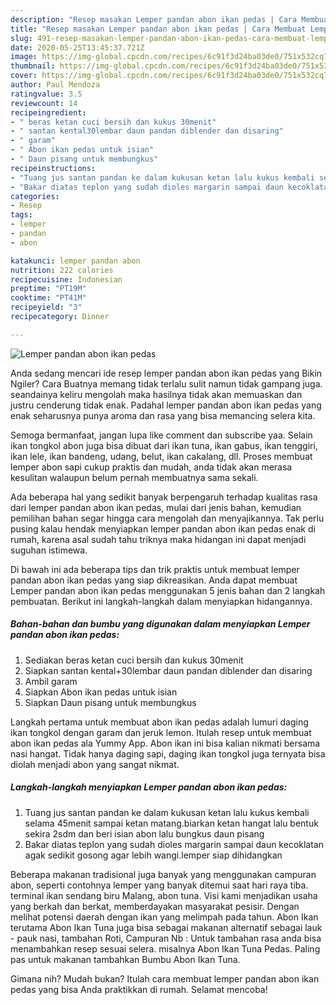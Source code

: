 ```yaml
---
description: "Resep masakan Lemper pandan abon ikan pedas | Cara Membuat Lemper pandan abon ikan pedas Yang Enak dan Simpel"
title: "Resep masakan Lemper pandan abon ikan pedas | Cara Membuat Lemper pandan abon ikan pedas Yang Enak dan Simpel"
slug: 491-resep-masakan-lemper-pandan-abon-ikan-pedas-cara-membuat-lemper-pandan-abon-ikan-pedas-yang-enak-dan-simpel
date: 2020-05-25T13:45:37.721Z
image: https://img-global.cpcdn.com/recipes/6c91f3d24ba03de0/751x532cq70/lemper-pandan-abon-ikan-pedas-foto-resep-utama.jpg
thumbnail: https://img-global.cpcdn.com/recipes/6c91f3d24ba03de0/751x532cq70/lemper-pandan-abon-ikan-pedas-foto-resep-utama.jpg
cover: https://img-global.cpcdn.com/recipes/6c91f3d24ba03de0/751x532cq70/lemper-pandan-abon-ikan-pedas-foto-resep-utama.jpg
author: Paul Mendoza
ratingvalue: 3.5
reviewcount: 14
recipeingredient:
- " beras ketan cuci bersih dan kukus 30menit"
- " santan kental30lembar daun pandan diblender dan disaring"
- " garam"
- " Abon ikan pedas untuk isian"
- " Daun pisang untuk membungkus"
recipeinstructions:
- "Tuang jus santan pandan ke dalam kukusan ketan lalu kukus kembali selama 45menit sampai ketan matang.biarkan ketan hangat lalu bentuk sekira 2sdm dan beri isian abon lalu bungkus daun pisang"
- "Bakar diatas teplon yang sudah dioles margarin sampai daun kecoklatan agak sedikit gosong agar lebih wangi.lemper siap dihidangkan"
categories:
- Resep
tags:
- lemper
- pandan
- abon

katakunci: lemper pandan abon 
nutrition: 222 calories
recipecuisine: Indonesian
preptime: "PT19M"
cooktime: "PT41M"
recipeyield: "3"
recipecategory: Dinner

---
```



![Lemper pandan abon ikan pedas](https://img-global.cpcdn.com/recipes/6c91f3d24ba03de0/751x532cq70/lemper-pandan-abon-ikan-pedas-foto-resep-utama.jpg)

Anda sedang mencari ide resep lemper pandan abon ikan pedas yang Bikin Ngiler? Cara Buatnya memang tidak terlalu sulit namun tidak gampang juga. seandainya keliru mengolah maka hasilnya tidak akan memuaskan dan justru cenderung tidak enak. Padahal lemper pandan abon ikan pedas yang enak seharusnya punya aroma dan rasa yang bisa memancing selera kita.

Semoga bermanfaat, jangan lupa like comment dan subscribe yaa. Selain ikan tongkol abon juga bisa dibuat dari ikan tuna, ikan gabus, ikan tenggiri, ikan lele, ikan bandeng, udang, belut, ikan cakalang, dll. Proses membuat lemper abon sapi cukup praktis dan mudah, anda tidak akan merasa kesulitan walaupun belum pernah membuatnya sama sekali.

Ada beberapa hal yang sedikit banyak berpengaruh terhadap kualitas rasa dari lemper pandan abon ikan pedas, mulai dari jenis bahan, kemudian pemilihan bahan segar hingga cara mengolah dan menyajikannya. Tak perlu pusing kalau hendak menyiapkan lemper pandan abon ikan pedas enak di rumah, karena asal sudah tahu triknya maka hidangan ini dapat menjadi suguhan istimewa.


Di bawah ini ada beberapa tips dan trik praktis untuk membuat lemper pandan abon ikan pedas yang siap dikreasikan. Anda dapat membuat Lemper pandan abon ikan pedas menggunakan 5 jenis bahan dan 2 langkah pembuatan. Berikut ini langkah-langkah dalam menyiapkan hidangannya.

<!--inarticleads1-->

##### Bahan-bahan dan bumbu yang digunakan dalam menyiapkan Lemper pandan abon ikan pedas:

1. Sediakan  beras ketan cuci bersih dan kukus 30menit
1. Siapkan  santan kental+30lembar daun pandan diblender dan disaring
1. Ambil  garam
1. Siapkan  Abon ikan pedas untuk isian
1. Siapkan  Daun pisang untuk membungkus


Langkah pertama untuk membuat abon ikan pedas adalah lumuri daging ikan tongkol dengan garam dan jeruk lemon. Itulah resep untuk membuat abon ikan pedas ala Yummy App. Abon ikan ini bisa kalian nikmati bersama nasi hangat. Tidak hanya daging sapi, daging ikan tongkol juga ternyata bisa diolah menjadi abon yang sangat nikmat. 

<!--inarticleads2-->

##### Langkah-langkah menyiapkan Lemper pandan abon ikan pedas:

1. Tuang jus santan pandan ke dalam kukusan ketan lalu kukus kembali selama 45menit sampai ketan matang.biarkan ketan hangat lalu bentuk sekira 2sdm dan beri isian abon lalu bungkus daun pisang
1. Bakar diatas teplon yang sudah dioles margarin sampai daun kecoklatan agak sedikit gosong agar lebih wangi.lemper siap dihidangkan


Beberapa makanan tradisional juga banyak yang menggunakan campuran abon, seperti contohnya lemper yang banyak ditemui saat hari raya tiba. terminal ikan sendang biru Malang, abon tuna. Visi kami menjadikan usaha yang berkah dan berkat, memberdayakan masyarakat pesisir. Dengan melihat potensi daerah dengan ikan yang melimpah pada tahun. Abon Ikan terutama Abon Ikan Tuna juga bisa sebagai makanan alternatif sebagai lauk - pauk nasi, tambahan Roti, Campuran Nb : Untuk tambahan rasa anda bisa menambahkan resep sesuai selera. misalnya Abon Ikan Tuna Pedas. Paling pas untuk makanan tambahkan Bumbu Abon Ikan Tuna. 

Gimana nih? Mudah bukan? Itulah cara membuat lemper pandan abon ikan pedas yang bisa Anda praktikkan di rumah. Selamat mencoba!

